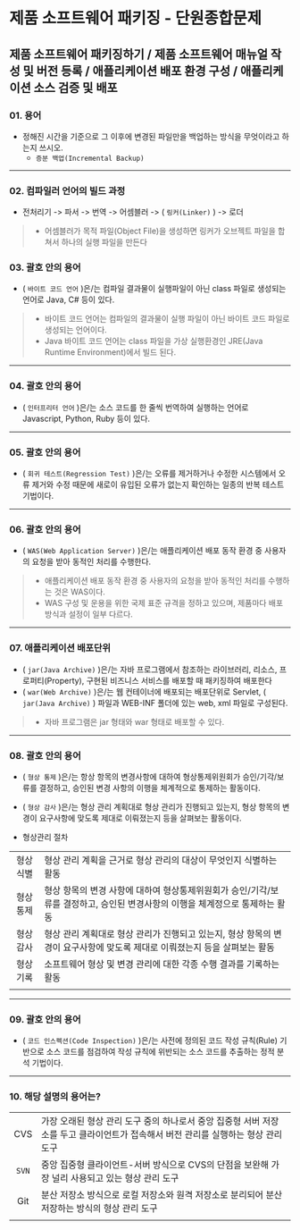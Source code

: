 # 제품 소프트웨어 패키징 - 단원종합문제

## 제품 소프트웨어 패키징하기 / 제품 소프트웨어 매뉴얼 작성 및 버전 등록 / 애플리케이션 배포 환경 구성 / 애플리케이션 소스 검증 및 배포

### 01. 용어

- 정해진 시간을 기준으로 그 이후에 변경된 파일만을 백업하는 방식을 무엇이라고 하는지 쓰시오.
  - `증분 백업(Incremental Backup)`

---

### 02. 컴파일러 언어의 빌드 과정

- 전처리기 -> 파서 -> 번역 -> 어셈블러 -> ( `링커(Linker)` ) -> 로더

>- 어셈블러가 목적 파일(Object File)을 생성하면 링커가 오브젝트 파일을 합쳐서 하나의 실행 파일을 만든다

### 03. 괄호 안의 용어

- ( `바이트 코드 언어` )은/는 컴파일 결과물이 실행파일이 아닌 class 파일로 생성되는 언어로 Java, C# 등이 있다.

>- 바이트 코드 언어는 컴파일의 결과물이 실행 파일이 아닌 바이트 코드 파일로 생성되는 언어이다.
>- Java 바이트 코드 언어는 class 파일을 가상 실행환경인 JRE(Java Runtime Environment)에서 빌드 된다.

---

### 04. 괄호 안의 용어

- ( `인터프리터 언어` )은/는 소스 코드를 한 줄씩 번역하여 실행하는 언어로 Javascript, Python, Ruby 등이 있다.

---

### 05. 괄호 안의 용어

- ( `회귀 테스트(Regression Test)` )은/는 오류를 제거하거나 수정한 시스템에서 오류 제거와 수정 때문에 새로이 유입된 오류가 없는지 확인하는 일종의 반복 테스트 기법이다.

---

### 06. 괄호 안의 용어

- ( `WAS(Web Application Server)` )은/는 애플리케이션 배포 동작 환경 중 사용자의 요청을 받아 동적인 처리를 수행한다.

>- 애플리케이션 배포 동작 환경 중 사용자의 요청을 받아 동적인 처리를 수행하는 것은 WAS이다.
>- WAS 구성 및 운용을 위한 국제 표준 규격을 정하고 있으며, 제품마다 배포 방식과 설정이 일부 다르다.

---

### 07. 애플리케이션 배포단위

- ( `jar(Java Archive)` )은/는 자바 프로그램에서 참조하는 라이브러리, 리소스, 프로퍼티(Property), 구현된 비즈니스 서비스를 배포할 때 패키징하여 배포한다
- ( `war(Web Archive)` )은/는 웹 컨테이너에 배포되는 배포단위로 Servlet, ( `jar(Java Archive)` ) 파일과 WEB-INF 폴더에 있는 web, xml 파일로 구성된다.

>- 자바 프로그램은 jar 형태와 war 형태로 배포할 수 있다.

---

### 08. 괄호 안의 용어

- ( `형상 통제` )은/는 항상 항목의 변경사항에 대하여 형상통제위원회가 승인/기각/보류를 결정하고, 승인된 변경 사항의 이행을 체계적으로 통제하는 활동이다.
- ( `형상 감사` )은/는 형상 관리 계획대로 형상 관리가 진행되고 있는지, 형상 항목의 변경이 요구사항에 맞도록 제대로 이뤄졌는지 등을 살펴보는 활동이다.

- 형상관리 절차

|||
|:--:|--|
|형상 식별|형상 관리 계획을 근거로 형상 관리의 대상이 무엇인지 식별하는 활동|
|형상 통제|형상 항목의 변경 사항에 대하여 형상통제위원회가 승인/기각/보류를 결정하고, 승인된 변경사항의 이행을 체계정으로 통제하는 활동|
|형상 감사|형상 관리 계획대로 형상 관리가 진행되고 있는지, 형상 항목의 변경이 요구사항에 맞도록 제대로 이뤄졌는지 등을 살펴보는 활동|
|형상 기록|소프트웨어 형상 및 변경 관리에 대한 각종 수행 결과를 기록하는 활동|
|||

---

### 09. 괄호 안의 용어

- ( `코드 인스펙션(Code Inspection)` )은/는 사전에 정의된 코드 작성 규칙(Rule) 기반으로 소스 코드를 점검하여 작성 규칙에 위반되는 소스 코드를 추출하는 정적 분석 기법이다.

---

### 10. 해당 설명의 용어는?

|||
|:--:|--|
|CVS|가장 오래된 형상 관리 도구 중의 하나로서 중앙 집중형 서버 저장소를 두고 클라이언트가 접속해서 버전 관리를 실행하는 형상 관리 도구|
|`SVN`|중앙 집중형 클라이언트-서버 방식으로 CVS의 단점을 보완해 가장 널리 사용되고 있는 형상 관리 도구|
|Git|분산 저장소 방식으로 로컬 저장소와 원격 저장소로 분리되어 분산 저장하는 방식의 형상 관리 도구|
|||

